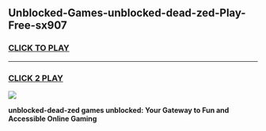 
## Unblocked-Games-unblocked-dead-zed-Play-Free-sx907
<h3>
<a href="https://premium76.site?title=unblocked-dead-zed&ref=12A">CLICK TO PLAY</a></h3>
<hr>

<h3>
<a href="https://premium76.site?title=unblocked-dead-zed&ref=12A">CLICK 2 PLAY</a>
  
</h3>

<a href="https://premium76.site?title=unblocked-dead-zed&ref=12A"><img src="https://clearcache.store/games.png"></a>


**unblocked-dead-zed games unblocked: Your Gateway to Fun and Accessible Online Gaming**
